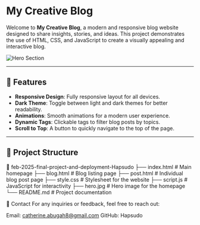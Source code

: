 # My Creative Blog

Welcome to **My Creative Blog**, a modern and responsive blog website designed to share insights, stories, and ideas. This project demonstrates the use of HTML, CSS, and JavaScript to create a visually appealing and interactive blog.

![Hero Section](hero.jpg)

---

## 🌟 Features

- **Responsive Design**: Fully responsive layout for all devices.
- **Dark Theme**: Toggle between light and dark themes for better readability.
- **Animations**: Smooth animations for a modern user experience.
- **Dynamic Tags**: Clickable tags to filter blog posts by topics.
- **Scroll to Top**: A button to quickly navigate to the top of the page.

---

## 📂 Project Structure

📁 feb-2025-final-project-and-deployment-Hapsudo ├── index.html # Main homepage ├── blog.html # Blog listing page ├── post.html # Individual blog post page ├── style.css # Stylesheet for the website ├── script.js # JavaScript for interactivity ├── hero.jpg # Hero image for the homepage └── README.md # Project documentation

📧 Contact
For any inquiries or feedback, feel free to reach out:

Email: catherine.abugah8@gmail.com
GitHub: Hapsudo
